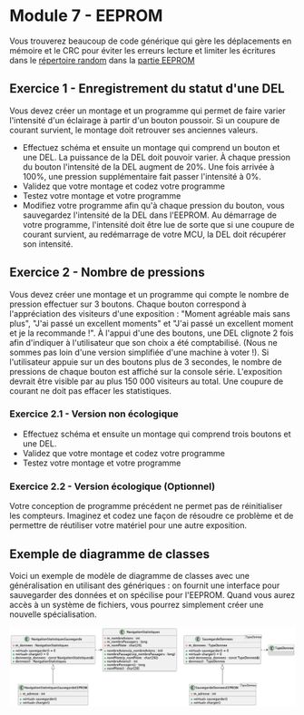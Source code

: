 # Module 7 - EEPROM

Vous trouverez beaucoup de code générique qui gère les déplacements en mémoire et le CRC pour éviter les erreurs lecture et limiter les écritures dans le [répertoire random](https://github.com/PiFou86/420-W48-SF/tree/main/random) dans la [partie EEPROM](https://github.com/PiFou86/420-W48-SF/tree/main/random#eeprom)

## Exercice 1 - Enregistrement du statut d'une DEL

Vous devez créer un montage et un programme qui permet de faire varier l'intensité d'un éclairage à partir d'un bouton poussoir. Si un coupure de courant survient, le montage doit retrouver ses anciennes valeurs.

- Effectuez schéma et ensuite un montage qui comprend un bouton et une DEL. La puissance de la DEL doit pouvoir varier. À chaque pression du bouton l'intensité de la DEL augment de 20%. Une fois arrivée à 100%, une pression supplémentaire fait passer l'intensité à 0%.
- Validez que votre montage et codez votre programme
- Testez votre montage et votre programme
- Modifiez votre programme afin qu'à chaque pression du bouton, vous sauvegardez l'intensité de la DEL dans l'EEPROM. Au démarrage de votre programme, l'intensité doit être lue de sorte que si une coupure de courant survient, au redémarrage de votre MCU, la DEL doit récupérer son intensité.

## Exercice 2 - Nombre de pressions

Vous devez créer une montage et un programme qui compte le nombre de pression effectuer sur 3 boutons. Chaque bouton correspond à l'appréciation des visiteurs d'une exposition : "Moment agréable mais sans plus", "J'ai passé un excellent moments" et "J'ai passé un excellent moment et je la recommande !". À l'appui d'une des boutons, une DEL clignote 2 fois afin d'indiquer à l'utilisateur que son choix a été comptabilisé. (Nous ne sommes pas loin d'une version simplifiée d'une machine à voter !). Si l'utilisateur appuie sur un des boutons plus de 3 secondes, le nombre de pressions de chaque bouton est affiché sur la console série. L'exposition devrait être visible par au plus 150 000 visiteurs au total. Une coupure de courant ne doit pas effacer les statistiques.

### Exercice 2.1 - Version non écologique

- Effectuez schéma et ensuite un montage qui comprend trois boutons et une DEL.
- Validez que votre montage et codez votre programme
- Testez votre montage et votre programme

### Exercice 2.2 - Version écologique (Optionnel)

Votre conception de programme précédent ne permet pas de réinitialiser les compteurs. Imaginez et codez une façon de résoudre ce problème et de permettre de réutiliser votre matériel pour une autre exposition.


## Exemple de diagramme de classes

Voici un exemple de modèle de diagramme de classes avec une généralisation en utilisant des génériques : on fournit une interface pour sauvegarder des données et on spécilise pour l'EEPROM. Quand vous aurez accès à un système de fichiers, vous pourrez simplement créer une nouvelle spécialisation.

![Exemple de diagramme de classes pour l'écriture de données](/images/Module07_EEPROM/wsd/exemple_cours_/EEPROM.png)
